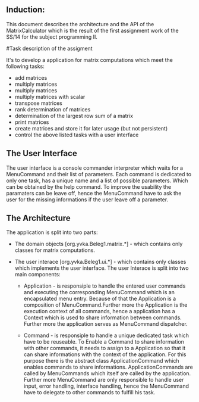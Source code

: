 ## Induction:

This document describes the architecture and the API of the MatrixCalculator which is the result of the first assignment work of the SS/14 for the subject programming II.

#Task description of the assigment

It's to develop a application for matrix computations which meet the following tasks:

* add matrices
* multiply matrices
* multiply matrices
* multiply matrices with scalar
* transpose matrices
* rank determination of matrices
* determination of the largest row sum of a matrix
* print matrices
* create matrices and store it for later usage (but not persistent)
* control the above listed tasks with a user interface

## The User Interface

The user interface is a console commander interpreter which waits for a MenuCommand and their list of parameters. Each command is dedicated to only one task,  has a unique name and a list of possible parameters. Which can be obtained by the help command. To improve the usability the paramaters can be leave off,  hence the MenuCommand have to ask the user for the missing informations if the user leave off a parameter.

## The Architecture

The application is split into two parts:

 - The domain objects [org.yvka.Beleg1.matrix.*] - which contains only classes for matrix computations.

- The user interace [org.yvka.Beleg1.ui.*] - which contains only classes which implements the user interface. The user Interace is split into two main components:

	* Application - is responsiple to handle the entered user commands and executing the corresponding MenuCommand which is an encapsulated menu entry.  Because of that the Application is a composition of MenuCommand.Further more the Application is the execution context of all commands,  hence a application has a Context which is used to share information between commands.  Further more the application serves as MenuCommand dispatcher.  

	* Command - is responsiple to handle a unique dedicated task which have to be reuseable.  To Enable a Command to share information with other commands,  it needs to assign to a Application so that it can share informations with the context of the application.  For this purpose there is the abstract class ApplicationCommand which enables commands to share informations.  ApplicationCommands are called by MenuCommands which itself are called by the application.  Further more MenuCommand are only responsible to handle user input,  error handling,  interface handling,  hence the MenuCommand have to delegate to other commands to fulfill his task.  
